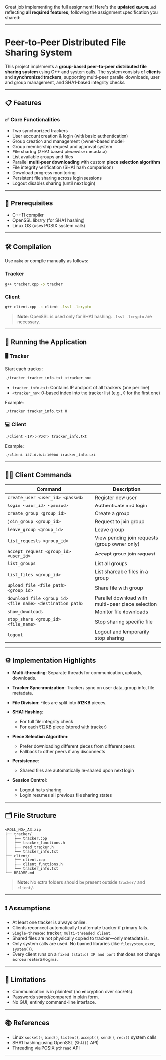 Great job implementing the full assignment! Here's the **updated `README.md`** reflecting **all required features**, following the assignment specification you shared:

---

# Peer-to-Peer Distributed File Sharing System

This project implements a **group-based peer-to-peer distributed file sharing system** using C++ and system calls. The system consists of **clients** and **synchronized trackers**, supporting multi-peer parallel downloads, user and group management, and SHA1-based integrity checks.

---

## 📋 Features

### ✅ Core Functionalities

* Two synchronized trackers
* User account creation & login (with basic authentication)
* Group creation and management (owner-based model)
* Group membership request and approval system
* File sharing (SHA1 based piecewise metadata)
* List available groups and files
* Parallel **multi-peer downloading** with custom **piece selection algorithm**
* File integrity verification (SHA1 hash comparison)
* Download progress monitoring
* Persistent file sharing across login sessions
* Logout disables sharing (until next login)

---

## 🧱 Prerequisites

* C++11 compiler
* OpenSSL library (for SHA1 hashing)
* Linux OS (uses POSIX system calls)

---

## 🛠️ Compilation

Use `make` or compile manually as follows:

### Tracker

```bash
g++ tracker.cpp -o tracker
```

### Client

```bash
g++ client.cpp -o client -lssl -lcrypto
```

> **Note**: OpenSSL is used only for SHA1 hashing. `-lssl -lcrypto` are necessary.

---

## 🚀 Running the Application

### 🖥️ Tracker

Start each tracker:

```bash
./tracker tracker_info.txt <tracker_no>
```

* `tracker_info.txt`: Contains IP and port of all trackers (one per line)
* `<tracker_no>`: 0-based index into the tracker list (e.g., 0 for the first one)

Example:

```bash
./tracker tracker_info.txt 0
```

### 💻 Client

```bash
./client <IP>:<PORT> tracker_info.txt
```

Example:

```bash
./client 127.0.0.1:10000 tracker_info.txt
```

---

## 🧑‍💻 Client Commands

| Command                                                   | Description                                       |
| --------------------------------------------------------- | ------------------------------------------------- |
| `create_user <user_id> <passwd>`                          | Register new user                                 |
| `login <user_id> <passwd>`                                | Authenticate and login                            |
| `create_group <group_id>`                                 | Create a group                                    |
| `join_group <group_id>`                                   | Request to join group                             |
| `leave_group <group_id>`                                  | Leave group                                       |
| `list_requests <group_id>`                                | View pending join requests (group owner only)     |
| `accept_request <group_id> <user_id>`                     | Accept group join request                         |
| `list_groups`                                             | List all groups                                   |
| `list_files <group_id>`                                   | List shareable files in a group                   |
| `upload_file <file_path> <group_id>`                      | Share file with group                             |
| `download_file <group_id> <file_name> <destination_path>` | Parallel download with multi-peer piece selection |
| `show_downloads`                                          | Monitor file downloads                            |
| `stop_share <group_id> <file_name>`                       | Stop sharing specific file                        |
| `logout`                                                  | Logout and temporarily stop sharing               |

---

## ⚙️ Implementation Highlights

* **Multi-threading**: Separate threads for communication, uploads, downloads.
* **Tracker Synchronization**: Trackers sync on user data, group info, file metadata.
* **File Division**: Files are split into **512KB** pieces.
* **SHA1 Hashing**:

  * For full file integrity check
  * For each 512KB piece (stored with tracker)
* **Piece Selection Algorithm**:

  * Prefer downloading different pieces from different peers
  * Fallback to other peers if any disconnects
* **Persistence**:

  * Shared files are automatically re-shared upon next login
* **Session Control**:

  * Logout halts sharing
  * Login resumes all previous file sharing states

---

## 🗂 File Structure

```
<ROLL_NO>_A3.zip
├── tracker/
│   ├── tracker.cpp
│   ├── tracker_functions.h
│   ├── read_tracker.h
│   └── tracker_info.txt
├── client/
│   ├── client.cpp
│   ├── client_functions.h
│   └── tracker_info.txt
└── README.md
```

> **Note:** No extra folders should be present outside `tracker/` and `client/`.

---

## ❗ Assumptions

* At least one tracker is always online.
* Clients reconnect automatically to alternate tracker if primary fails.
* `Single-threaded` tracker; `multi-threaded client`.
* Shared files are not physically copied to tracker—only metadata is.
* Only system calls are used. No banned libraries (like `filesystem`, `exec`, `system()`).
* Every client runs on a `fixed (static) IP and port` that does not change across restarts/logins.

---

## 📌 Limitations

* Communication is in plaintext (no encryption over sockets).
* Passwords stored/compared in plain form.
* No GUI; entirely command-line interface.

---

## 📚 References

* Linux `socket()`, `bind()`, `listen()`, `accept()`, `send()`, `recv()` system calls
* SHA1 hashing using OpenSSL (`SHA1()` API)
* Threading via POSIX `pthread` API

---

